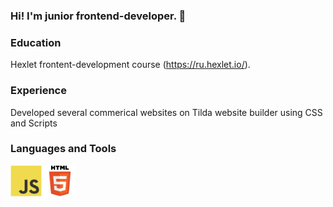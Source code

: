 ### Hi! I'm junior frontend-developer. 👋

### Education
Hexlet frontent-development course (https://ru.hexlet.io/). 

### Experience 
Developed several commerical websites on Tilda website builder using CSS and Scripts

### Languages and Tools
<img src="https://github.com/devicons/devicon/blob/master/icons/javascript/javascript-original.svg" width="50" height="50">
<img src="https://github.com/devicons/devicon/blob/master/icons/html5/html5-original-wordmark.svg" width="50" height="50">
